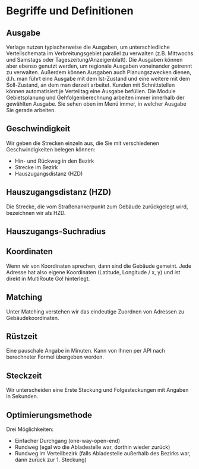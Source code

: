 # Begriffe und Definitionen


## Ausgabe ##
Verlage nutzen typischerweise die Ausgaben, um unterschiedliche Verteilschemata im Verbreitungsgebiet parallel zu verwalten (z.B. Mittwochs und Samstags oder Tageszeitung/Anzeigenblatt). Die Ausgaben können aber ebenso genutzt werden, um regionale Ausgaben voneinander getrennt zu verwalten. Außerdem können Ausgaben auch Planungszwecken dienen, d.h. man führt eine Ausgabe mit dem Ist-Zustand und eine weitere mit dem Soll-Zustand, an dem man derzeit arbeitet. Kunden mit Schnittstellen können automatisiert je Verteiltag eine Ausgabe befüllen.
Die Module Gebietsplanung und Gehfolgenberechnung arbeiten immer innerhalb der gewählten Ausgabe. Sie sehen oben im Menü immer, in welcher Ausgabe Sie gerade arbeiten.

## Geschwindigkeit 
Wir geben die Strecken einzeln aus, die Sie mit verschiedenen Geschwindigkeiten belegen können:
- Hin- und Rückweg in den Bezirk
- Strecke im Bezirk
- Hauszugangsdistanz (HZD)

## Hauszugangsdistanz (HZD)
Die Strecke, die vom Straßenankerpunkt zum Gebäude zurückgelegt wird, bezeichnen wir als HZD.

## Hauszugangs-Suchradius

## Koordinaten
Wenn wir von Koordinaten sprechen, dann sind die Gebäude gemeint. Jede Adresse hat also eigene Koordinaten (Latitude, Longitude / x, y) und ist direkt in MultiRoute Go! hinterlegt. 

## Matching
Unter Matching verstehen wir das eindeutige Zuordnen von Adressen zu Gebäudekoordinaten.

## Rüstzeit
Eine pauschale Angabe in Minuten. Kann von Ihnen per API nach berechneter Formel übergeben werden.

## Steckzeit
Wir unterscheiden eine Erste Steckung und Folgesteckungen mit Angaben in Sekunden.

## Optimierungsmethode
Drei Möglichkeiten:
- Einfacher Durchgang (one-way-open-end)
- Rundweg (egal wo die Abladestelle war, dorthin wieder zurück)
- Rundweg im Verteilbezirk (falls Abladestelle außerhalb des Bezirks war, dann zurück zur 1. Steckung)




